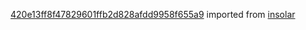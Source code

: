 [420e13ff8f47829601ffb2d828afdd9958f655a9](https://github.com/insolar/insolar/commit/420e13ff8f47829601ffb2d828afdd9958f655a9) imported from [insolar](https://github.com/insolar/insolar)
